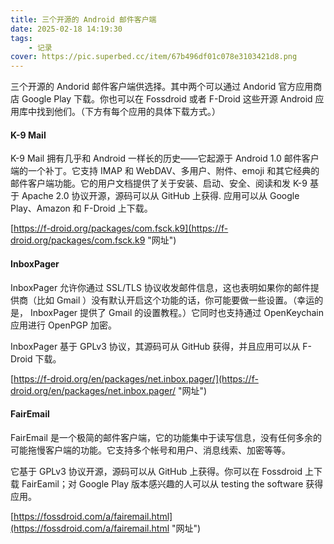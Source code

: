 ```yaml
---
title: 三个开源的 Android 邮件客户端
date: 2025-02-18 14:19:30
tags: 
    - 记录
cover: https://pic.superbed.cc/item/67b496df01c078e3103421d8.png
---
```



三个开源的 Andorid 邮件客户端供选择。其中两个可以通过 Andorid 官方应用商店 Google Play 下载。你也可以在 Fossdroid 或者 F-Droid 这些开源 Android 应用库中找到他们。（下方有每个应用的具体下载方式。）
<!--more-->

#### K-9 Mail
K-9 Mail 拥有几乎和 Android 一样长的历史——它起源于 Android 1.0 邮件客户端的一个补丁。它支持 IMAP 和 WebDAV、多用户、附件、emoji 和其它经典的邮件客户端功能。它的用户文档提供了关于安装、启动、安全、阅读和发
K-9 基于 Apache 2.0 协议开源，源码可以从 GitHub 上获得. 应用可以从 Google Play、Amazon 和 F-Droid 上下载。

[https://f-droid.org/packages/com.fsck.k9](https://f-droid.org/packages/com.fsck.k9 "网址")

#### InboxPager
InboxPager 允许你通过 SSL/TLS 协议收发邮件信息，这也表明如果你的邮件提供商（比如 Gmail ）没有默认开启这个功能的话，你可能要做一些设置。（幸运的是， InboxPager 提供了 Gmail 的设置教程。）它同时也支持通过 OpenKeychain 应用进行 OpenPGP 加密。

InboxPager 基于 GPLv3 协议，其源码可从 GitHub 获得，并且应用可以从 F-Droid 下载。

[https://f-droid.org/en/packages/net.inbox.pager/](https://f-droid.org/en/packages/net.inbox.pager/ "网址")

#### FairEmail
FairEmail 是一个极简的邮件客户端，它的功能集中于读写信息，没有任何多余的可能拖慢客户端的功能。它支持多个帐号和用户、消息线索、加密等等。

它基于 GPLv3 协议开源，源码可以从 GitHub 上获得。你可以在 Fossdroid 上下载 FairEamil；对 Google Play 版本感兴趣的人可以从 testing the software 获得应用。

[https://fossdroid.com/a/fairemail.html](https://fossdroid.com/a/fairemail.html "网址")


